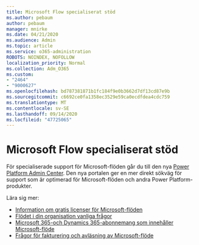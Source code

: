 ```yaml
---
title: Microsoft Flow specialiserat stöd
ms.author: pebaum
author: pebaum
manager: mnirke
ms.date: 04/21/2020
ms.audience: Admin
ms.topic: article
ms.service: o365-administration
ROBOTS: NOINDEX, NOFOLLOW
localization_priority: Normal
ms.collection: Adm_O365
ms.custom:
- "2464"
- "9000627"
ms.openlocfilehash: bd787381871b1fc184f9e0b3662d7df13cd87e9b
ms.sourcegitcommit: c6692ce0fa1358ec3529e59ca0ecdfdea4cdc759
ms.translationtype: MT
ms.contentlocale: sv-SE
ms.lasthandoff: 09/14/2020
ms.locfileid: "47725065"
---
```

# <a name="microsoft-flow-specialized-support"></a>Microsoft Flow specialiserat stöd

För specialiserade support för Microsoft-flöden går du till den nya [Power Platform Admin Center](https://aka.ms/flowadminsupport). Den nya portalen ger en mer direkt sökväg för support som är optimerad för Microsoft-flöden och andra Power Platform-produkter.

Lära sig mer:
- [Information om gratis licenser för Microsoft-flöden](https://go.microsoft.com/fwlink/?linkid=2095610)
- [Flödet i din organisation vanliga frågor](https://go.microsoft.com/fwlink/?linkid=2072608)
- [Microsoft 365-och Dynamics 365-abonnemang som innehåller Microsoft-flöde](https://go.microsoft.com/fwlink/?linkid=2072406)
- [Frågor för fakturering och avläsning av Microsoft-flöde](https://go.microsoft.com/fwlink/?linkid=2072612)